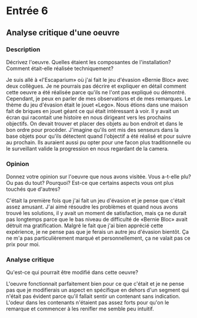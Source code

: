 # Entrée 6
## Analyse critique d'une oeuvre


### Description
Décrivez l'oeuvre. Quelles étaient les composantes de l'installation? Comment était-elle réalisée techniquement? 

Je suis allé à «l'Escaparium» où j'ai fait le jeu d'évasion «Bernie Bloc» avec deux collègues. Je ne pourrais pas décrire et expliquer en détail comment cette oeuvre a été réalisée parce qu'ils ne l'ont pas expliqué ou démontré. Cependant, je peux en parler de mes observations et de mes remarques. Le thème du jeu d'évasion était le jouet «Lego». Nous étions dans une maison fait de briques en jouet géant ce qui était intéressant à voir. Il y avait un écran qui racontait une histoire en nous dirigeant vers les prochains objectifs. On devait trouver et placer des objets au bon endroit et dans le bon ordre pour procéder. J'imagine qu'ils ont mis des senseurs dans la base objets pour qu'ils détectent quand l'objectif a été réalisé et pour suivre au prochain. Ils auraient aussi pu opter pour une facon plus traditionnelle ou le surveillant valide la progression en nous regardant de la camera. 

### Opinion
Donnez votre opinion sur l'oeuvre que nous avons visitée. Vous a-t-elle plu? Ou pas du tout? Pourquoi? Est-ce que certains aspects vous ont plus touchés que d'autres? 

C'était la première fois que j'ai fait un jeu d'évasion et je pense que c'était assez amusant. J'ai aimé résoudre les problèmes et quand nous avons trouvé les solutions, il y avait un moment de satisfaction, mais ça ne durait pas longtemps parce que le bas niveau de difficulté de «Bernie Bloc» avait détruit ma gratification. Malgré le fait que j'ai bien apprécié cette expérience, je ne pense pas que je ferais un autre jeu d'évasion bientôt. Ça ne m'a pas particulièrement marqué et personnellement, ça ne valait pas ce prix pour moi. 

### Analyse critique
Qu'est-ce qui pourrait être modifié dans cette oeuvre? 

L'oeuvre fonctionnait parfaitement bien pour ce que c'était et je ne pense pas que je modifierais un aspect en spécifique en dehors d'un segment qui n'était pas évident parce qu'il fallait sentir un contenant sans indication. L'odeur dans les contenants n'étaient pas assez forts pour qu'on le remarque et commencer à les renifler me semble peu intuitif.
